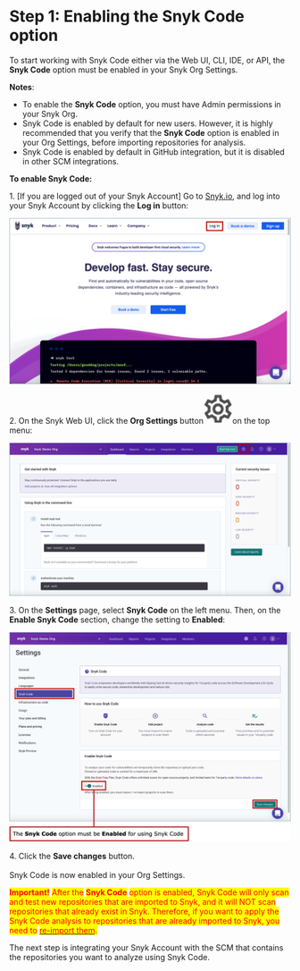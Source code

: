 # Step 1: Enabling the Snyk Code option

To start working with Snyk Code either via the Web UI, CLI, IDE, or API, the **Snyk Code** option must be enabled in your Snyk Org Settings.

**Notes**:

* To enable the **Snyk Code** option, you must have Admin permissions in your Snyk Org.
* Snyk Code is enabled by default for new users. However, it is highly recommended that you verify that the **Snyk Code** option is enabled in your Org Settings, before importing repositories for analysis.
* Snyk Code is enabled by default in GitHub integration, but it is disabled in other SCM integrations.

**To enable Snyk Code:**

1\. \[If you are logged out of your Snyk Account] Go to [Snyk.io](http://snyk.io), and log into your Snyk Account by clicking the **Log in** button:

![](<../../../../.gitbook/assets/Snyk Code - Log in button.png>)

2\. On the Snyk Web UI, click the **Org Settings** button<img src="../../../../.gitbook/assets/Org Settings button - Icon (1) (1) (1) (1) (1) (1) (1) (1) (1) (1) (1) (1) (1) (1) (1) (1) (1) (1) (1) (1) (1) (1) (1) (1).png" alt="" data-size="line">on the top menu:

![](<../../../../.gitbook/assets/Snyk Code - Org Settings button (1).png>)

3\. On the **Settings** page, select **Snyk Code** on the left menu. Then, on the **Enable Snyk Code** section, change the setting to **Enabled**:

![](<../../../../.gitbook/assets/Snyk Code - Settings - Enable Snyk Code option  (1).png>)

4\. Click the **Save changes** button.\
\
Snyk Code is now enabled in your Org Settings.

<mark style="color:red;">**Important!**</mark> <mark style="color:red;">After the</mark> <mark style="color:red;">**Snyk Code**</mark> <mark style="color:red;">option is enabled, Snyk Code will only scan and test new repositories that are imported to Snyk, and it will NOT scan repositories that already exist in Snyk. Therefore, if you want to apply the Snyk Code analysis to repositories that are already imported to Snyk, you need to</mark> [<mark style="color:red;">re-import them</mark>](step-3-importing-repositories-to-snyk-for-the-snyk-code-testing/re-importing-existing-repositories-for-the-snyk-code-test.md)<mark style="color:red;">.</mark>

The next step is integrating your Snyk Account with the SCM that contains the repositories you want to analyze using Snyk Code.
